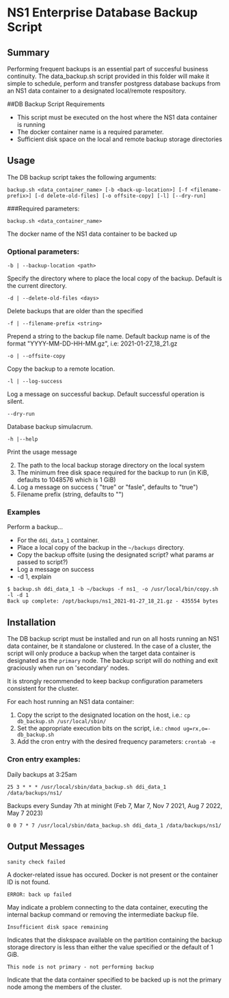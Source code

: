# NS1 Enterprise Database Backup Script

## Summary

Performing frequent backups is an essential part of succesful business continuity. The data_backup.sh script provided in this folder will make it simple to schedule, perform and transfer postgress database backups from an NS1 data container to a designated local/remote respository.



##DB Backup Script Requirements

* This script must be executed on the host where the NS1 data container is running
* The docker container name is a required parameter.
* Sufficient disk space on the local and remote backup storage directories


## Usage

The DB backup script takes the following arguments:

```
backup.sh <data_container_name> [-b <back-up-location>] [-f <filename-prefix>] [-d delete-old-files] [-o offsite-copy] [-l] [--dry-run]
```


###Required parameters:

`backup.sh <data_container_name>`

The docker name of the NS1 data container to be backed up


### Optional parameters:

`-b | --backup-location <path>`

Specify the directory where to place the local copy of the backup. Default is the current directory.

`-d | --delete-old-files <days>`
	
Delete backups that are older than the specified <days>
	
`-f | --filename-prefix <string>`

Prepend a string to the backup file name. Default backup name is of the format "YYYY-MM-DD-HH-MM.gz", i.e: 2021-01-27_18_21.gz

`-o | --offsite-copy`

Copy the backup to a remote location.

`-l | --log-success`
	
Log a message on successful backup. Default successful operation is silent.

`--dry-run`

Database backup simulacrum.

`-h |--help`

Print the usage message

2. The path to the local backup storage directory on the local system
3. The minimum free disk space required for the backup to run (in KiB, defaults to 1048576 which is 1 GiB)
4. Log a message on success ( "true" or "fasle", defaults to "true")
5. Filename prefix (string, defaults to "")




###  Examples

Perform a backup...
* For the `ddi_data_1` container. 
* Place a local copy of the backup in the `~/backups` directory.
* Copy the backup offsite (using the designated script? what params ar passed to script?)
* Log a message on success
* -d 1, explain


```
$ backup.sh ddi_data_1 -b ~/backups -f ns1_ -o /usr/local/bin/copy.sh -l -d 1
Back up complete: /opt/backups/ns1_2021-01-27_18_21.gz - 435554 bytes
```

## Installation

The DB backup script must be installed and run on all hosts running an NS1 data container, be it standalone or clustered. In the case of a cluster, the script will only produce a backup when the target data container is designated as the `primary` node. The backup script will do nothing and exit graciously when run on 'secondary' nodes.

It is strongly recommended to keep backup configuration parameters consistent for the cluster.

For each host running an NS1 data container:

1. Copy the script to the designated location on the host, i.e.: `cp db_backup.sh /usr/local/sbin/`
2. Set the appropriate execution bits on the script, i.e.: `chmod ug=rx,o=- db_backup.sh`
3. Add the cron entry with the desired frequency parameters:
	`crontab -e`
	
### Cron entry examples:

Daily backups at 3:25am

`25 3 * * * /usr/local/sbin/data_backup.sh ddi_data_1 /data/backups/ns1/`

Backups every Sunday 7th at minight (Feb 7, Mar 7, Nov 7 2021, Aug 7 2022, May 7 2023)

`0 0 7 * 7 /usr/local/sbin/data_backup.sh ddi_data_1 /data/backups/ns1/`


## Output Messages

`sanity check failed`

A docker-related issue has occured. Docker is not present or the container ID is not found.

`ERROR: back up failed`

May indicate a problem connecting to the data container, executing the internal backup command or removing the intermediate backup file.

`Insufficient disk space remaining`

Indicates that the diskspace available on the partition containing the backup storage directory is less than either the value specified or the default of 1 GiB.

`This node is not primary - not performing backup`

Indicate that the data container specified to be backed up is not the primary node among the members of the cluster.
